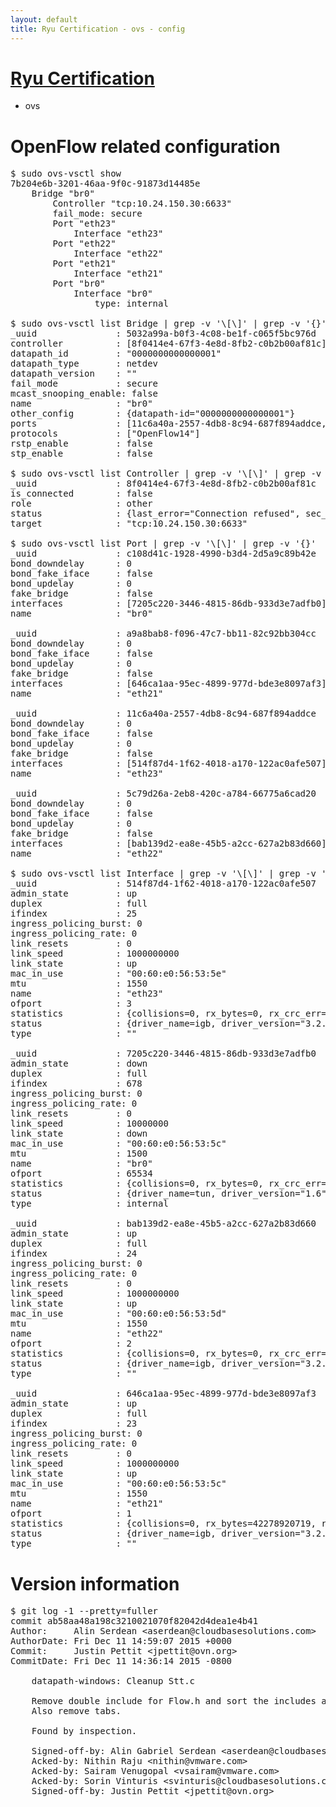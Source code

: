 ```yaml
---
layout: default
title: Ryu Certification - ovs - config
---
```

# [Ryu Certification](http://osrg.github.io/ryu/certification.html)
* ovs 

# OpenFlow related configuration
<pre>
$ sudo ovs-vsctl show
7b204e6b-3201-46aa-9f0c-91873d14485e
    Bridge "br0"
        Controller "tcp:10.24.150.30:6633"
        fail_mode: secure
        Port "eth23"
            Interface "eth23"
        Port "eth22"
            Interface "eth22"
        Port "eth21"
            Interface "eth21"
        Port "br0"
            Interface "br0"
                type: internal

$ sudo ovs-vsctl list Bridge | grep -v '\[\]' | grep -v '{}'
_uuid               : 5032a99a-b0f3-4c08-be1f-c065f5bc976d
controller          : [8f0414e4-67f3-4e8d-8fb2-c0b2b00af81c]
datapath_id         : "0000000000000001"
datapath_type       : netdev
datapath_version    : "<built-in>"
fail_mode           : secure
mcast_snooping_enable: false
name                : "br0"
other_config        : {datapath-id="0000000000000001"}
ports               : [11c6a40a-2557-4db8-8c94-687f894addce, 5c79d26a-2eb8-420c-a784-66775a6cad20, a9a8bab8-f096-47c7-bb11-82c92bb304cc, c108d41c-1928-4990-b3d4-2d5a9c89b42e]
protocols           : ["OpenFlow14"]
rstp_enable         : false
stp_enable          : false

$ sudo ovs-vsctl list Controller | grep -v '\[\]' | grep -v '{}'
_uuid               : 8f0414e4-67f3-4e8d-8fb2-c0b2b00af81c
is_connected        : false
role                : other
status              : {last_error="Connection refused", sec_since_connect="17", sec_since_disconnect="2", state=BACKOFF}
target              : "tcp:10.24.150.30:6633"

$ sudo ovs-vsctl list Port | grep -v '\[\]' | grep -v '{}'
_uuid               : c108d41c-1928-4990-b3d4-2d5a9c89b42e
bond_downdelay      : 0
bond_fake_iface     : false
bond_updelay        : 0
fake_bridge         : false
interfaces          : [7205c220-3446-4815-86db-933d3e7adfb0]
name                : "br0"

_uuid               : a9a8bab8-f096-47c7-bb11-82c92bb304cc
bond_downdelay      : 0
bond_fake_iface     : false
bond_updelay        : 0
fake_bridge         : false
interfaces          : [646ca1aa-95ec-4899-977d-bde3e8097af3]
name                : "eth21"

_uuid               : 11c6a40a-2557-4db8-8c94-687f894addce
bond_downdelay      : 0
bond_fake_iface     : false
bond_updelay        : 0
fake_bridge         : false
interfaces          : [514f87d4-1f62-4018-a170-122ac0afe507]
name                : "eth23"

_uuid               : 5c79d26a-2eb8-420c-a784-66775a6cad20
bond_downdelay      : 0
bond_fake_iface     : false
bond_updelay        : 0
fake_bridge         : false
interfaces          : [bab139d2-ea8e-45b5-a2cc-627a2b83d660]
name                : "eth22"

$ sudo ovs-vsctl list Interface | grep -v '\[\]' | grep -v '{}'
_uuid               : 514f87d4-1f62-4018-a170-122ac0afe507
admin_state         : up
duplex              : full
ifindex             : 25
ingress_policing_burst: 0
ingress_policing_rate: 0
link_resets         : 0
link_speed          : 1000000000
link_state          : up
mac_in_use          : "00:60:e0:56:53:5e"
mtu                 : 1550
name                : "eth23"
ofport              : 3
statistics          : {collisions=0, rx_bytes=0, rx_crc_err=0, rx_dropped=0, rx_errors=0, rx_frame_err=0, rx_over_err=0, rx_packets=0, tx_bytes=6380938500, tx_dropped=0, tx_errors=0, tx_packets=4253959}
status              : {driver_name=igb, driver_version="3.2.10-k", firmware_version="2.10-9"}
type                : ""

_uuid               : 7205c220-3446-4815-86db-933d3e7adfb0
admin_state         : down
duplex              : full
ifindex             : 678
ingress_policing_burst: 0
ingress_policing_rate: 0
link_resets         : 0
link_speed          : 10000000
link_state          : down
mac_in_use          : "00:60:e0:56:53:5c"
mtu                 : 1500
name                : "br0"
ofport              : 65534
statistics          : {collisions=0, rx_bytes=0, rx_crc_err=0, rx_dropped=0, rx_errors=0, rx_frame_err=0, rx_over_err=0, rx_packets=0, tx_bytes=0, tx_dropped=0, tx_errors=0, tx_packets=0}
status              : {driver_name=tun, driver_version="1.6", firmware_version="N/A"}
type                : internal

_uuid               : bab139d2-ea8e-45b5-a2cc-627a2b83d660
admin_state         : up
duplex              : full
ifindex             : 24
ingress_policing_burst: 0
ingress_policing_rate: 0
link_resets         : 0
link_speed          : 1000000000
link_state          : up
mac_in_use          : "00:60:e0:56:53:5d"
mtu                 : 1550
name                : "eth22"
ofport              : 2
statistics          : {collisions=0, rx_bytes=0, rx_crc_err=0, rx_dropped=0, rx_errors=0, rx_frame_err=0, rx_over_err=0, rx_packets=0, tx_bytes=29224784213, tx_dropped=0, tx_errors=0, tx_packets=19505094}
status              : {driver_name=igb, driver_version="3.2.10-k", firmware_version="2.10-9"}
type                : ""

_uuid               : 646ca1aa-95ec-4899-977d-bde3e8097af3
admin_state         : up
duplex              : full
ifindex             : 23
ingress_policing_burst: 0
ingress_policing_rate: 0
link_resets         : 0
link_speed          : 1000000000
link_state          : up
mac_in_use          : "00:60:e0:56:53:5c"
mtu                 : 1550
name                : "eth21"
ofport              : 1
statistics          : {collisions=0, rx_bytes=42278920719, rx_crc_err=0, rx_dropped=0, rx_errors=0, rx_frame_err=0, rx_over_err=0, rx_packets=28235019, tx_bytes=0, tx_dropped=0, tx_errors=0, tx_packets=0}
status              : {driver_name=igb, driver_version="3.2.10-k", firmware_version="2.10-9"}
type                : ""
</pre>

# Version information
<pre>
$ git log -1 --pretty=fuller
commit ab58aa48a198c3210021070f82042d4dea1e4b41
Author:     Alin Serdean &lt;aserdean@cloudbasesolutions.com&gt;
AuthorDate: Fri Dec 11 14:59:07 2015 +0000
Commit:     Justin Pettit &lt;jpettit@ovn.org&gt;
CommitDate: Fri Dec 11 14:36:14 2015 -0800

    datapath-windows: Cleanup Stt.c
    
    Remove double include for Flow.h and sort the includes alphabetically.
    Also remove tabs.
    
    Found by inspection.
    
    Signed-off-by: Alin Gabriel Serdean &lt;aserdean@cloudbasesolutions.com&gt;
    Acked-by: Nithin Raju &lt;nithin@vmware.com&gt;
    Acked-by: Sairam Venugopal &lt;vsairam@vmware.com&gt;
    Acked-by: Sorin Vinturis &lt;svinturis@cloudbasesolutions.com&gt;
    Signed-off-by: Justin Pettit &lt;jpettit@ovn.org&gt;
</pre>
